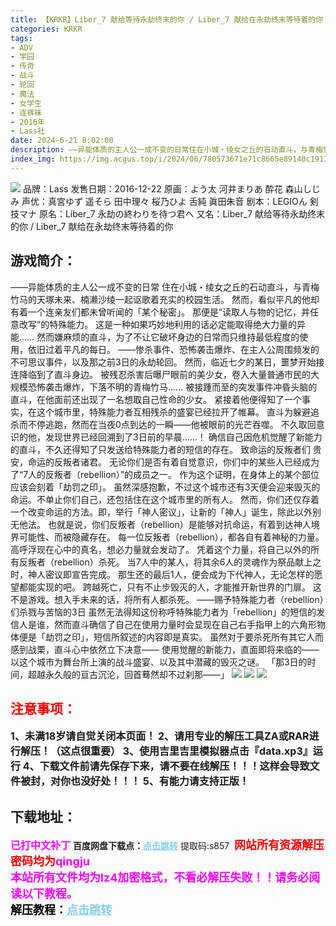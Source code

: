 ```yaml
---
title: 【KRKR】Liber_7 献给等待永劫终末的你 / Liber_7 献给在永劫终末等待着的你
categories: KRKR
tags:
- ADV
- 学园
- 传奇
- 战斗
- 轮回
- 魔法
- 女学生
- 连裤袜
- 2016年
- Lass社
date: 2024-6-21 8:02:00
description: ——异能体质的主人公一成不变的日常住在小城・绫女之丘的石动直斗，与青梅竹马的天塚未来、楠濑沙绫一起讴歌着充实的校园生活。然而，看似平凡的他却有着一个连亲友们都未曾听闻的「某个秘密」。
index_img: https://img.acgus.top/i/2024/06/780573671e71c8665e89140c1913b785.webp
---
```

![](https://img.acgus.top/i/2024/06/780573671e71c8665e89140c1913b785.webp)
品牌：Lass
发售日期：2016-12-22
原画：よう太 河井まりあ 酔花 森山しじみ
声优：真宮ゆず 遥そら 田中理々 桜乃ひよ 舌純 眞田朱音
剧本：LEGIOん 剣技マナ
原名：Liber_7 永劫の終わりを待つ君へ
又名：Liber_7 献给等待永劫终末的你 / Liber_7 献给在永劫终末等待着的你

## 游戏简介：
——异能体质的主人公一成不变的日常
住在小城・绫女之丘的石动直斗，与青梅竹马的天塚未来、楠濑沙绫一起讴歌着充实的校园生活。
然而，看似平凡的他却有着一个连亲友们都未曾听闻的「某个秘密」。
那便是“读取人与物的记忆，并任意改写”的特殊能力。
这是一种如果巧妙地利用的话必定能取得绝大力量的异能……
然而嫌麻烦的直斗，为了不让它破坏身边的日常而只维持最低程度的使用，依旧过着平凡的每日。
——惨杀事件、恐怖袭击爆炸、在主人公周围频发的不可思议事件，以及那之前3日的永劫轮回。
然而，临近七夕的某日，噩梦开始接连降临到了直斗身边。
被残忍杀害后曝尸眼前的美少女，卷入大量普通市民的大规模恐怖袭击爆炸，下落不明的青梅竹马……
被接踵而至的突发事件冲昏头脑的直斗，在他面前还出现了一名想取自己性命的少女。
紧接着他便得知了一个事实，在这个城市里，特殊能力者互相残杀的盛宴已经拉开了帷幕。
直斗为躲避追杀而不停逃跑，然而在当夜0点到达的一瞬——他被眼前的光芒吞噬。
不久取回意识的他，发现世界已经回溯到了3日前的早晨……！
确信自己因危机觉醒了新能力的直斗，不久还得知了只发送给特殊能力者的短信的存在。
致命运的反叛者们
贵安，命运的反叛者诸君。
无论你们是否有着自觉意识，你们中的某些人已经成为了“7人的反叛者（rebellion）”的成员之一。
作为这个证明，在身体上的某个部位应该会刻着「劫罚之印」。
虽然深感抱歉，不过这个城市还有3天便会迎来毁灭的命运。不单止你们自己，还包括住在这个城市里的所有人。
然而，你们还仅存着一个改变命运的方法。即，举行「神人密议」，让新的「神人」诞生，除此以外别无他法。
也就是说，你们反叛者（rebellion）是能够对抗命运，有着到达神人境界可能性、而被隐藏存在。
每一位反叛者（rebellion），都各自有着神秘的力量。高呼浮现在心中的真名，想必力量就会发动了。
凭着这个力量，将自己以外的所有反叛者（rebellion）杀死。
当7人中的某人，将其余6人的灵魂作为祭品献上之时，神人密议即宣告完成。
那生还的最后1人，便会成为下代神人，无论怎样的愿望都能实现的吧。
跨越死亡，只有不止步毁灭的人，才能推开新世界的门扉。
这不是游戏。想入手未来的话，将所有人都杀死。
——赐予特殊能力者（rebellion）们杀戮与苦恼的3日
虽然无法得知这份称呼特殊能力者为「rebellion」的短信的发信人是谁，然而直斗确信了自己在使用力量时会显现在自己右手指甲上的六角形物体便是「劫罚之印」，短信所叙述的内容即是真实。
虽然对于要杀死所有其它人而感到战栗，直斗心中依然立下决意——
使用觉醒的新能力，直面即将来临的——
以这个城市为舞台所上演的战斗盛宴、以及其中潜藏的毁灭之谜。
「那3日的时间，超越永久般的亘古沉沦，回首蓦然却不过刹那——」
![](https://img.acgus.top/i/2024/06/2ea5a0340093a466ac8b3463f3be8b37.webp)
![](https://img.acgus.top/i/2024/06/56844cdbfa7f221ae73bec2bb8c50081.webp)
![](https://img.acgus.top/i/2024/06/285ae34e387ae8c736a949f84c931748.webp)





## <font color=#FF0000 >注意事项：</font>
<font size=3><b>1、未满18岁请自觉关闭本页面！
2、请用专业的解压工具ZA或RAR进行解压！（这点很重要）
3、使用吉里吉里模拟器点击『data.xp3』运行
4、下载文件前请先保存下来，请不要在线解压！！！这样会导致文件被封，对你也没好处！！！
5、有能力请支持正版！</b></font>

## 下载地址：
<font color=#FF00FF size=3><b>已打中文补丁</b></font>
<b>百度网盘下载点：</b><a href="https://pan.baidu.com/s/1mNZnnUiZv0gCSAwynZ4qQg?pwd=s857" style="color: #87CEEB;"><b>点击跳转</b></a> 提取码:s857
<a style="padding: 0" href="https://post.qingju.org/AD/"><img style="max-width:100%" src="https://img.acgus.top/i/2024/07/478f689b8021d8d499ab43d21acf137a.gif" alt=""></a>
<b><font color=#FF0000 size=4>网站所有资源解压密码均为</b></font><b><font color=#FF00FF size=4>qingju</font><font color=#FF0000 ></font></b><br><b><font color=#FF00FF size=4>本站所有文件均为lz4加密格式，不看必解压失败！！请务必阅读以下教程。</b></font><br><b><font color=#000 size=4>解压教程：</b><a href="https://post.qingju.org/tutorial/000/" style="color: #87CEEB;"><b>点击跳转</b></a>